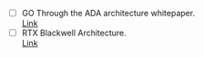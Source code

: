 - [ ] GO Through the ADA architecture whitepaper.  
  [Link](https://www.nvidia.com/en-in/geforce/ada-lovelace-architecture/)
- [ ] RTX Blackwell Architecture.  
  [Link](https://images.nvidia.com/aem-dam/Solutions/geforce/blackwell/nvidia-rtx-blackwell-gpu-architecture.pdf)
